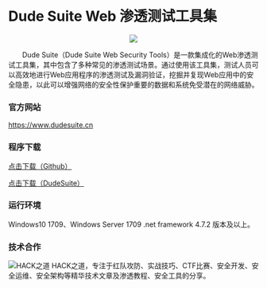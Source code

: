 # Dude Suite Web 渗透测试工具集

<p align="center">
    <img src="https://github.com/x364e3ab6/DudeSuite/assets/73023058/37e89596-fda7-4021-814e-68143ac7f50d"> 
</p>

&emsp;&emsp;Dude Suite（Dude Suite Web Security Tools）是一款集成化的Web渗透测试工具集，其中包含了多种常见的渗透测试场景。通过使用该工具集，测试人员可以高效地进行Web应用程序的渗透测试及漏洞验证，挖掘并复现Web应用中的安全隐患，以此可以增强网络的安全性保护重要的数据和系统免受潜在的网络威胁。

### 官方网站

https://www.dudesuite.cn 

### 程序下载

[点击下载（Github）](https://github.com/x364e3ab6/DudeSuite/releases/download/v1.4.0.5/DudeSuite_Latest_Win.zip)  

[点击下载（DudeSuite）](http://update.dudesuite.cn:8530/DudeSuite_Latest_Win.zip)

### 运行环境
Windows10 1709、Windows Server 1709 .net framework 4.7.2 版本及以上。  

### 技术合作
![HACK之道](https://github.com/x364e3ab6/DudeSuite/assets/73023058/efb2fbe1-1981-470c-8bdb-3eab089350c6)
HACK之道，专注于红队攻防、实战技巧、CTF比赛、安全开发、安全运维、安全架构等精华技术文章及渗透教程、安全工具的分享。


